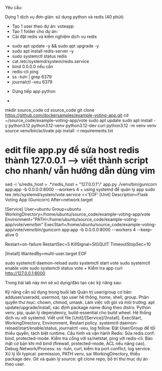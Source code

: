 Yêu cầu:

Dựng 1 dịch vụ đơn giản: sử dụng python và redis (40 phút)
- Tạo 1 user theo dự án: voteapp
- Tạo 1 folder cho dự án:
- Cài đặt redis và kiểm nghiệm dịch vụ redis
+ sudo apt update -y && sudo apt upgrade -y
+ sudo apt install redis-server -y
+ sudo systemctl status redis
+ cat /etc/systemd/system/redis.service
+ bind 0.0.0.0 nếu cần
+ redis-cli ping
+ ss -tuln | grep 6379
+ journalctl -xeu 6379



- Dựng tiếp app python
+ 
mkdir source_code
cd source_code
git clone https://github.com/dockersamples/example-voting-app.git
cd ~/source_code/example-voting-app/vote
sudo apt update
sudo apt install -y python3.12 python3.12-venv python3.12-dev curl
python3.12 -m venv venv
source venv/bin/activate
pip install -r requirements.txt
# edit file app.py để sửa host redis thành 127.0.0.1 --> viết thành script cho nhanh/ vẫn hướng dẫn dùng vim
sed -i 's/redis_host = .*/redis_host = "127.0.0.1"/' app.py
./venv/bin/gunicorn app:app -b 0.0.0.0:8000 --workers 4
    + using systemd để quản lý app
sudo tee /etc/systemd/system/vote.service <<'EOF'
[Unit]
Description=Flask Voting App (Gunicorn)
After=network.target



[Service]
User=ubuntu
Group=ubuntu
WorkingDirectory=/home/ubuntu/source_code/example-voting-app/vote
Environment="PATH=/home/ubuntu/source_code/example-voting-app/vote/venv/bin"
ExecStart=/home/ubuntu/source_code/example-voting-app/vote/venv/bin/gunicorn app:app -b 0.0.0.0:8000 --workers 4 --keep-alive 0



Restart=on-failure
RestartSec=5
KillSignal=SIGQUIT
TimeoutStopSec=10



[Install]
WantedBy=multi-user.target
EOF



sudo systemctl daemon-reload
sudo systemctl start vote
sudo systemctl enable vote
sudo systemctl status vote
    + Kiểm tra app
curl http://127.0.0.1:8000


Trong bài lab này mn sẽ sử dụng/đào tạo các kỹ năng sau:

Kỹ năng cần sử dụng trong buổi lab
Quản trị user/group cơ bản:
adduser/useradd, usermod, tạo user hệ thống, home, shell, group.
Phân quyền thư mục: chown, chmod, umask.
Làm việc với gói và môi trường:
apt update/upgrade/install, xác định package name đúng theo distro.
Python venv, pip, quản lý dependency, build-essential cho build wheel.
Hệ thống dịch vụ với systemd:
Viết unit file [Unit]/[Service]/[Install].
ExecStart, WorkingDirectory, Environment, Restart policy.
systemctl daemon-reload/start/enable/status, journalctl -xeu, log follow.
Đặt User/Group để tối thiểu quyền, tách biệt runtime.
Cấu hình và vận hành Redis:
Sửa redis.conf: bind, protected-mode.
Kiểm tra cổng với ss/netstat, ping với redis-cli.
Bảo mật cơ bản khi mở bind (firewall, protected-mode, ACL nếu nâng cao).
Debug Network/Process:
ss -tuln, curl, kiểm tra port conflict, log service.
Xử lý lỗi typical: permission, PATH venv, sai WorkingDirectory, thiếu package dev.
Git và quản lý source:
git clone repo, bố trí thư mục dự án theo user.